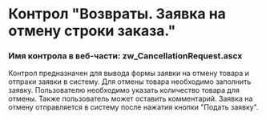 ﻿---
description: 2.5.0.0
---
# Контрол "Возвраты. Заявка на отмену строки заказа."
### Имя контрола в веб-части: zw_CancellationRequest.ascx
Контрол предназначен для вывода формы заявки на отмену товара и отпраки заявки в систему.
Для отмены товара необходимо заполнить заявку. Пользователю необходимо указать количество товара для отмены. Также пользователь может оставить комментарий.
Заявка на отмену отправляется в систему после нажатия кнопки "Подать заявку".

